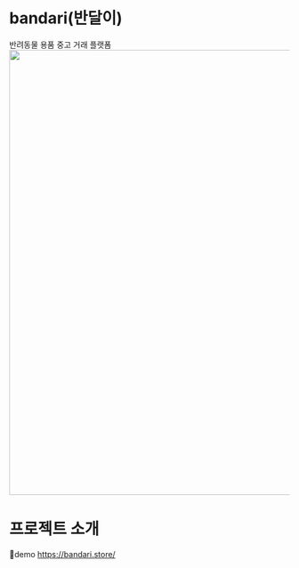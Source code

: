 # bandari(반달이)
반려동물 용품 중고 거래 플랫폼
<img src="https://user-images.githubusercontent.com/116782319/226551906-83f18a81-1479-4216-a392-4d926dfea8d6.jpg"  width="800"/>
                                                                                                                              


# 프로젝트 소개
🔗demo https://bandari.store/
